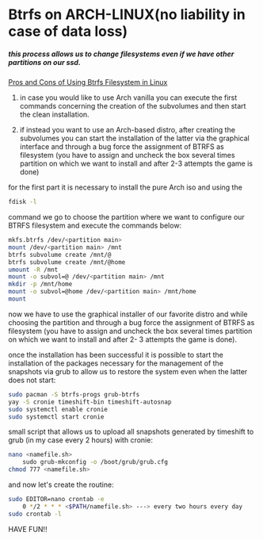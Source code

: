 # Btrfs on ARCH-LINUX(no liability in case of data loss)

##### this process allows us to change filesystems even if we have other partitions on our ssd.

[Pros and Cons of Using Btrfs Filesystem in Linux](https://itsfoss.com/btrfs/)

1. in case you would like to use Arch vanilla you can execute the first commands concerning the creation of the subvolumes and then start the clean installation.

2. if instead you want to use an Arch-based distro, after creating the subvolumes you can start the installation of the latter via the graphical interface and through a bug force the assignment of BTRFS as filesystem (you have to assign and uncheck the box several times partition on which we want to install and after 2-3 attempts the game is done)

for the first part it is necessary to install the pure Arch iso and using the 

```bash
fdisk -l
```

command we go to choose the partition where we want to configure our BTRFS filesystem and execute the commands below:

```bash
mkfs.btrfs /dev/<partition main>
mount /dev/<partition main> /mnt
btrfs subvolume create /mnt/@
btrfs subvolume create /mnt/@home
umount -R /mnt
mount -o subvol=@ /dev/<partition main> /mnt
mkdir -p /mnt/home
mount -o subvol=@home /dev/<partition main> /mnt/home
mount
```

now we have to use the graphical installer of our favorite distro and while choosing the partition and through a bug force the assignment of BTRFS as filesystem (you have to assign and uncheck the box several times partition on which we want to install and after 2- 3 attempts the game is done).

once the installation has been successful it is possible to start the installation of the packages necessary for the management of the snapshots via grub to allow us to restore the system even when the latter does not start:

```bash
sudo pacman -S btrfs-progs grub-btrfs
yay -S cronie timeshift-bin timeshift-autosnap
sudo systemctl enable cronie
sudo systemctl start cronie
```

small script that allows us to upload all snapshots generated by timeshift to grub (in my case every 2 hours) with cronie:

```bash
nano <namefile.sh>
    sudo grub-mkconfig -o /boot/grub/grub.cfg
chmod 777 <namefile.sh>
```

and now let's create the routine:

```bash
sudo EDITOR=nano crontab -e
    0 */2 * * * <$PATH/namefile.sh> ---> every two hours every day
sudo crontab -l
```

HAVE FUN!!
